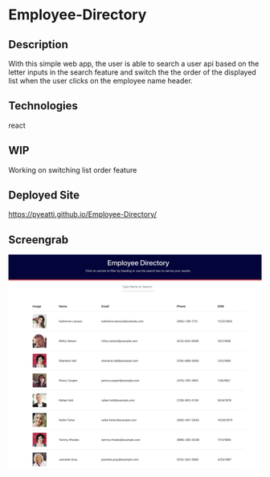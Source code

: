 # Employee-Directory

## Description

With this simple web app, the user is able to search a user api based on the letter inputs in the search feature and switch the the order of the displayed list when the user clicks on the employee name header.

## Technologies

react

## WIP

Working on switching list order feature

## Deployed Site

https://pyeatti.github.io/Employee-Directory/

## Screengrab

![Screengrab](./public/employeeDirectoryScreengrab.png)
